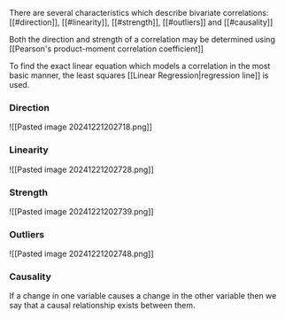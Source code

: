 There are several characteristics which describe bivariate correlations: [[#direction]], [[#linearity]], [[#strength]], [[#outliers]] and [[#causality]]

Both the direction and strength of a correlation may be determined using [[Pearson's product-moment correlation coefficient]]

To find the exact linear equation which models a correlation in the most basic manner, the least squares [[Linear Regression|regression line]] is used. 

### Direction
![[Pasted image 20241221202718.png]]

### Linearity
![[Pasted image 20241221202728.png]]

### Strength
![[Pasted image 20241221202739.png]]

### Outliers
![[Pasted image 20241221202748.png]]

### Causality

If a change in one variable causes a change in the other variable then we say that a causal relationship exists between them.
